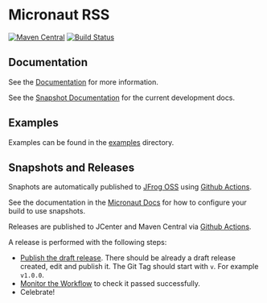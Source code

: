 # Micronaut RSS

[![Maven Central](https://img.shields.io/maven-central/v/io.micronaut.rss/micronaut-rss.svg?label=Maven%20Central)](https://search.maven.org/search?q=g:%22io.micronaut.rss%22%20AND%20a:%22micronaut-rss%22)
[![Build Status](https://github.com/micronaut-projects/micronaut-rss/workflows/Java%20CI/badge.svg)](https://github.com/micronaut-projects/micronaut-rss/actions)

## Documentation

See the [Documentation](https://micronaut-projects.github.io/micronaut-rss/latest/guide/) for more information. 

See the [Snapshot Documentation](https://micronaut-projects.github.io/micronaut-rss/snapshot/guide/) for the current development docs.

## Examples

Examples can be found in the [examples](https://github.com/micronaut-projects/micronaut-rss/tree/master/examples) directory.

## Snapshots and Releases

Snaphots are automatically published to [JFrog OSS](https://oss.jfrog.org/artifactory/oss-snapshot-local/) using [Github Actions](https://github.com/micronaut-projects/micronaut-rss/actions).

See the documentation in the [Micronaut Docs](https://docs.micronaut.io/latest/guide/index.html#usingsnapshots) for how to configure your build to use snapshots.

Releases are published to JCenter and Maven Central via [Github Actions](https://github.com/micronaut-projects/micronaut-rss/actions).

A release is performed with the following steps:

* [Publish the draft release](https://github.com/micronaut-projects/micronaut-rss/releases). There should be already a draft release created, edit and publish it. The Git Tag should start with `v`. For example `v1.0.0`.
* [Monitor the Workflow](https://github.com/micronaut-projects/micronaut-rss/actions?query=workflow%3ARelease) to check it passed successfully.
* Celebrate!
